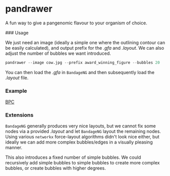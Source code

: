 # pandrawer

A fun way to give a pangenomic flavour to your organism of choice.

### Usage

We just need an image (ideally a simple one where the outlining contour can be easily calculated), and output prefix for the *.gfa* and *.layout*.
We can also adjust the number of bubbles we want introduced. 

```python
pandrawer --image cow.jpg --prefix award_winning_figure --bubbles 20
```

You can then load the *.gfa* in `BandageNG` and then subsequently load the *.layout* file.

### Example

[BPC](pandrawer.svg)

### Extensions

`BandageNG` generally produces very nice layouts, but we cannot fix some nodes via a provided *.layout* and let `BandageNG` layout the remaining nodes.
Using various `networkx` force-layout algorithms didn't look nice either, but ideally we can add more complex bubbles/edges in a visually pleasing manner.

This also introduces a fixed number of simple bubbles.
We could recursively add simple bubbles to simple bubbles to create more complex bubbles, or create bubbles with higher degrees. 

